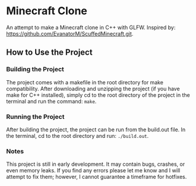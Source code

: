 # Minecraft Clone
An attempt to make a Minecraft clone in C++ with GLFW. Inspired by: https://github.com/EvanatorM/ScuffedMinecraft.git.

## How to Use the Project

### Building the Project
The project comes with a makefile in the root directory for make compatibility. After downloading and unzipping the project (if you have make for C++ installed), simply cd to the root directory of the project in the terminal and run the command: ```make```.

### Running the Project
After building the project, the project can be run from the build.out file. In the terminal, cd to the root directory and run: ```./build.out```.

### Notes
This project is still in early development. It may contain bugs, crashes, or even memory leaks. If you find any errors please let me know and I will attempt to fix them; however, I cannot guarantee a timeframe for hotfixes. 
